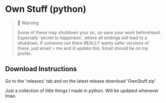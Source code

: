# Own Stuff (python)

> 🚧 Warning
>
> Some of these may shutdown your pc, so save your work beforehand. Especially 'secret to happiness', where all endings will lead to a shutdown. If someone out there REALLY wants safer versions of these, just email > me and ill update this. Email should be on my profile.

## Download Instructions
Go to the 'releases' tab and on the latest release download 'OwnStuff.zip'

Just a collection of little things I made in python. Will be updated whenever lmao.
